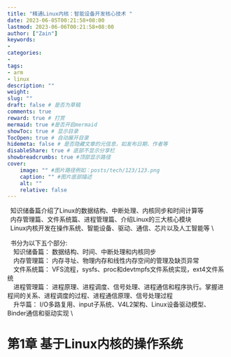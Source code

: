 ```yaml
---
title: "精通Linux内核：智能设备开发核心技术 "
date: 2023-06-05T00:21:58+08:00
lastmod: 2023-06-06T00:21:58+08:00
author: ["Zain"]
keywords: 
- 
categories: 
- 
tags: 
- arm
- linux
description: ""
weight:
slug: ""
draft: false # 是否为草稿
comments: true
reward: true # 打赏
mermaid: true #是否开启mermaid
showToc: true # 显示目录
TocOpen: true # 自动展开目录
hidemeta: false # 是否隐藏文章的元信息，如发布日期、作者等
disableShare: true # 底部不显示分享栏
showbreadcrumbs: true #顶部显示路径
cover:
    image: "" #图片路径例如：posts/tech/123/123.png
    caption: "" #图片底部描述
    alt: ""
    relative: false
---
```


&ensp;知识储备篇介绍了Linux的数据结构、中断处理、内核同步和时间计算等  \
&ensp;内存管理篇、文件系统篇、进程管理篇、介绍Linux的三大核心模块   \
&ensp;Linux内核开发在操作系统、智能设备、驱动、通信、芯片以及人工智能等 \

&ensp;书分为以下五个部分:  \
&emsp;知识储备篇： 数据结构、时间、中断处理和内核同步 \
&emsp;内存管理篇： 内存寻址、物理内存和线性内存空间的管理及缺页异常  \
&emsp;文件系统篇： VFS流程，sysfs、proc和devtmpfs文件系统实现，ext4文件系统  \
&emsp;进程管理篇： 进程原理、进程调度、信号处理、进程通信和程序执行。掌握进程间的关系、进程调度的过程、进程通信原理、信号处理过程  \
&emsp;升华篇： I/O多路复用、input子系统、V4L2架构、Linux设备驱动模型、Binder通信和驱动实现 \


# 第1章 基于Linux内核的操作系统























